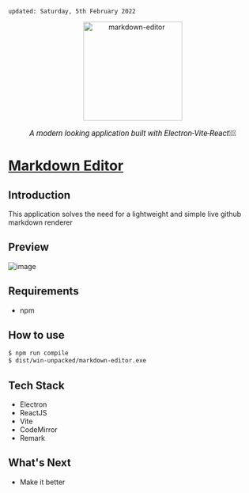     updated: Saturday, 5th February 2022

<div align="center">
    <a href="https://github.com/warmachine028/markdown-editor">
        <img width=200 src="https://github.com/warmachine028/markdown-editor/assets/75939390/23fc5184-bce2-4ef2-a5df-254c576353b7" alt="markdown-editor">
    </a>
    <p style="font-family: roboto, calibri; font-size:12pt; font-style:italic"> A modern looking application built with Electron-Vite-React🎉✨</p>
</div>

# [Markdown Editor](https://github.com/warmachine028/markdown-editor)

## Introduction

This application solves the need for a lightweight and simple live github markdown renderer

## Preview

![image](https://github.com/warmachine028/markdown-editor/assets/75939390/524d9a55-4803-46c6-b0d2-c487d61b7d8e)

## Requirements

- npm

## How to use

```sh
$ npm run compile
$ dist/win-unpacked/markdown-editor.exe
```

## Tech Stack

- Electron
- ReactJS
- Vite
- CodeMirror
- Remark

## What's Next

- Make it better
